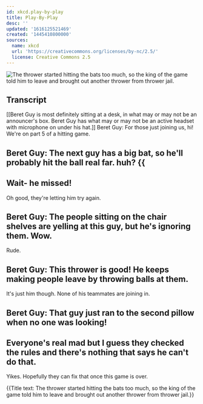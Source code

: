 ```yaml
---
id: xkcd.play-by-play
title: Play-By-Play
desc: ''
updated: '1616125521469'
created: '1445410800000'
sources:
  name: xkcd
  url: 'https://creativecommons.org/licenses/by-nc/2.5/'
  license: Creative Commons 2.5
---
```

![The thrower started hitting the bats too much, so the king of the game told him to leave and brought out another thrower from thrower jail.](https://imgs.xkcd.com/comics/play_by_play.png)

## Transcript
[[Beret Guy is most definitely sitting at a desk, in what may or may not be an announcer's box.  Beret Guy has what may or may not be an active headset with microphone on under his hat.]]
Beret Guy: For those just joining us, hi! We're on part 5 of a hitting game.

Beret Guy: The next guy has a big bat, so he'll probably hit the ball real far.   huh?
{{
-
Wait- he missed! 
-
Oh good, they're letting him try again.

Beret Guy: The people sitting on the chair shelves are yelling at this guy, but he's ignoring them. Wow. 
-
Rude.

Beret Guy: This thrower is good! He keeps making people leave by throwing balls at them. 
-
It's just him though. None of his teammates are joining in.

Beret Guy: That guy just ran to the second pillow when no one was looking! 
-
Everyone's real mad but I guess they checked the rules and there's nothing that says he can't do that.  
-
Yikes. Hopefully they can fix that once this game is over.

{{Title text: The thrower started hitting the bats too much, so the king of the game told him to leave and brought out another thrower from thrower jail.}}
